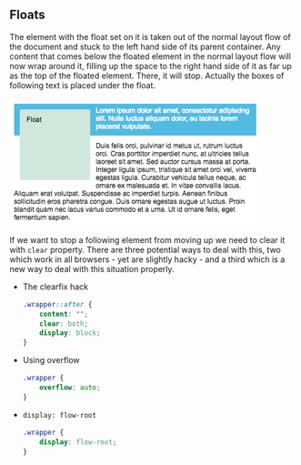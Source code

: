 ## Floats
The element with the float set on it is taken out of the normal layout flow of the document and stuck to the left hand side of its parent container. Any content that comes below the floated element in the normal layout flow will now wrap around it, filling up the space to the right hand side of it as far up as the top of the floated element. There, it will stop. Actually the boxes of following text is placed under the float.

![floating](./images/floating.png)

If we want to stop a following element from moving up we need to clear it with `clear` property. There are three potential ways to deal with this, two which work in all browsers - yet are slightly hacky - and a third which is a new way to deal with this situation properly.
* The clearfix hack

    ```css
    .wrapper::after {
        content: "";
        clear: both;
        display: block;
    }
    ```

* Using overflow

    ```css
    .wrapper {
        overflow: auto; 
    }
    ```

* `display: flow-root`

    ```css
    .wrapper {
        display: flow-root; 
    }
    ```
